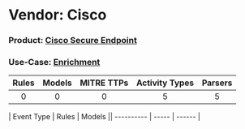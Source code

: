 Vendor: Cisco
=============
### Product: [Cisco Secure Endpoint](../ds_cisco_cisco_secure_endpoint.md)
### Use-Case: [Enrichment](../../../../UseCases/uc_enrichment.md)

| Rules | Models | MITRE TTPs | Activity Types | Parsers |
|:-----:|:------:|:----------:|:--------------:|:-------:|
|   0   |   0    |     0      |       5        |    5    |

| Event Type | Rules | Models || ---------- | ----- | ------ |
